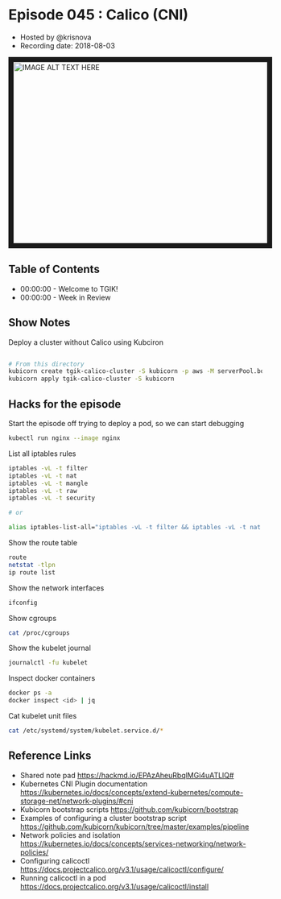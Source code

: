 # Episode 045 : Calico (CNI)

- Hosted by @krisnova
- Recording date: 2018-08-03

<!--- Thumbnailed embed of the video, n8Xo_ghCIOSY is the video id from the youtube url
Note the 0.jpg for the thumbnail --->

<a href="http://www.youtube.com/watch?feature=player_embedded&v=VKtudjLc1oc
" target="_blank"><img src="http://img.youtube.com/vi/VKtudjLc1oc/0.jpg" 
alt="IMAGE ALT TEXT HERE" width="640" height="360" border="10" /></a>

## Table of Contents

- 00:00:00 - Welcome to TGIK!
- 00:00:00 - Week in Review

## Show Notes

Deploy a cluster without Calico using Kubciron

```bash

# From this directory
kubicorn create tgik-calico-cluster -S kubicorn -p aws -M serverPool.bootstrapScripts[0]=kubicorn/amazon_k8s_ubuntu_16.04_master.sh
kubicorn apply tgik-calico-cluster -S kubicorn

```

## Hacks for the episode

Start the episode off trying to deploy a pod, so we can start debugging

```bash
kubectl run nginx --image nginx
```

List all iptables rules

```bash
iptables -vL -t filter
iptables -vL -t nat
iptables -vL -t mangle
iptables -vL -t raw
iptables -vL -t security

# or

alias iptables-list-all="iptables -vL -t filter && iptables -vL -t nat && iptables -vL -t mangle && iptables -vL -t raw && iptables -vL -t security"
```

Show the route table

```bash
route
netstat -tlpn
ip route list
```

Show the network interfaces

```bash
ifconfig
```

Show cgroups

```bash
cat /proc/cgroups
```

Show the kubelet journal

```bash
journalctl -fu kubelet
```

Inspect docker containers

```bash
docker ps -a
docker inspect <id> | jq
```

Cat kubelet unit files

```bash
cat /etc/systemd/system/kubelet.service.d/*
```


## Reference Links

 - Shared note pad https://hackmd.io/EPAzAheuRbqlMGi4uATLlQ#
 - Kubernetes CNI Plugin documentation https://kubernetes.io/docs/concepts/extend-kubernetes/compute-storage-net/network-plugins/#cni
 - Kubicorn bootstrap scripts https://github.com/kubicorn/bootstrap
 - Examples of configuring a cluster bootstrap script https://github.com/kubicorn/kubicorn/tree/master/examples/pipeline
 - Network policies and isolation https://kubernetes.io/docs/concepts/services-networking/network-policies/
 - Configuring calicoctl https://docs.projectcalico.org/v3.1/usage/calicoctl/configure/
 - Running calicoctl in a pod https://docs.projectcalico.org/v3.1/usage/calicoctl/install
